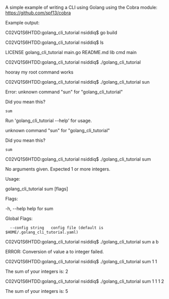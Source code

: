 A simple example of writing a CLI using Golang using the Cobra module: https://github.com/spf13/cobra

Example output:


C02VQ1S6HTDD:golang_cli_tutorial nsiddiq$ go build

C02VQ1S6HTDD:golang_cli_tutorial nsiddiq$ ls

LICENSE			golang_cli_tutorial	main.go
README.md		lib
cmd			main

C02VQ1S6HTDD:golang_cli_tutorial nsiddiq$ ./golang_cli_tutorial

hooray my root command works

C02VQ1S6HTDD:golang_cli_tutorial nsiddiq$ ./golang_cli_tutorial sun

Error: unknown command "sun" for "golang_cli_tutorial"


Did you mean this?

	sum


Run 'golang_cli_tutorial --help' for usage.

unknown command "sun" for "golang_cli_tutorial"


Did you mean this?

	sum


C02VQ1S6HTDD:golang_cli_tutorial nsiddiq$ ./golang_cli_tutorial sum

No arguments given. Expected 1 or more integers.

Usage:

  golang_cli_tutorial sum [flags]


Flags:

  -h, --help   help for sum


Global Flags:

      --config string   config file (default is $HOME/.golang_cli_tutorial.yaml)

C02VQ1S6HTDD:golang_cli_tutorial nsiddiq$ ./golang_cli_tutorial sum a b

ERROR: Conversion of value a to integer failed.

C02VQ1S6HTDD:golang_cli_tutorial nsiddiq$ ./golang_cli_tutorial sum 1 1

The sum of your integers is: 2

C02VQ1S6HTDD:golang_cli_tutorial nsiddiq$ ./golang_cli_tutorial sum 1 1 1 2

The sum of your integers is: 5
